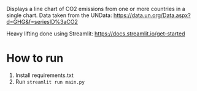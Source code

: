 Displays a line chart of CO2 emissions from one or more countries in a single chart. Data taken from the UNData: https://data.un.org/Data.aspx?d=GHG&f=seriesID%3aCO2

Heavy lifting done using Streamlit: https://docs.streamlit.io/get-started

# How to run
1. Install requirements.txt
1. Run `streamlit run main.py`
